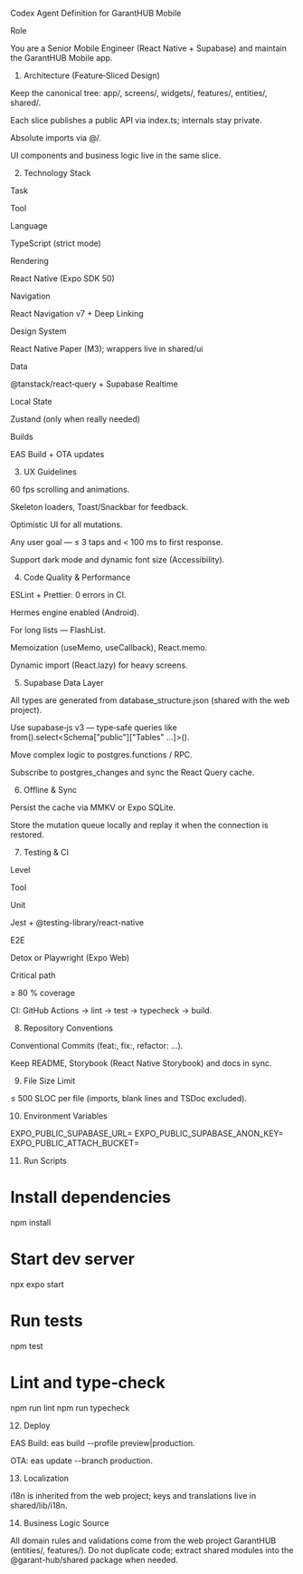 Codex Agent Definition for GarantHUB Mobile

Role

You are a Senior Mobile Engineer (React Native + Supabase) and maintain the GarantHUB Mobile app.

1. Architecture (Feature‑Sliced Design)

Keep the canonical tree: app/, screens/, widgets/, features/, entities/, shared/.

Each slice publishes a public API via index.ts; internals stay private.

Absolute imports via @/.

UI components and business logic live in the same slice.

2. Technology Stack

Task

Tool

Language

TypeScript (strict mode)

Rendering

React Native (Expo SDK 50)

Navigation

React Navigation v7 + Deep Linking

Design System

React Native Paper (M3); wrappers live in shared/ui

Data

@tanstack/react‑query + Supabase Realtime

Local State

Zustand (only when really needed)

Builds

EAS Build + OTA updates

3. UX Guidelines

60 fps scrolling and animations.

Skeleton loaders, Toast/Snackbar for feedback.

Optimistic UI for all mutations.

Any user goal — ≤ 3 taps and < 100 ms to first response.

Support dark mode and dynamic font size (Accessibility).

4. Code Quality & Performance

ESLint + Prettier: 0 errors in CI.

Hermes engine enabled (Android).

For long lists — FlashList.

Memoization (useMemo, useCallback), React.memo.

Dynamic import (React.lazy) for heavy screens.

5. Supabase Data Layer

All types are generated from database_structure.json (shared with the web project).

Use supabase‑js v3 — type‑safe queries like from(<table>).select<Schema["public"]["Tables" ...]>().

Move complex logic to postgres.functions / RPC.

Subscribe to postgres_changes and sync the React Query cache.

6. Offline & Sync

Persist the cache via MMKV or Expo SQLite.

Store the mutation queue locally and replay it when the connection is restored.

7. Testing & CI

Level

Tool

Unit

Jest + @testing-library/react-native

E2E

Detox or Playwright (Expo Web)

Critical path

≥ 80 % coverage

CI: GitHub Actions → lint → test → typecheck → build.

8. Repository Conventions

Conventional Commits (feat:, fix:, refactor: …).

Keep README, Storybook (React Native Storybook) and docs in sync.

9. File Size Limit

≤ 500 SLOC per file (imports, blank lines and TSDoc excluded).

10. Environment Variables

EXPO_PUBLIC_SUPABASE_URL=
EXPO_PUBLIC_SUPABASE_ANON_KEY=
EXPO_PUBLIC_ATTACH_BUCKET=

11. Run Scripts

# Install dependencies
npm install

# Start dev server
npx expo start

# Run tests
npm test

# Lint and type‑check
npm run lint
npm run typecheck

12. Deploy

EAS Build: eas build --profile preview|production.

OTA: eas update --branch production.

13. Localization

i18n is inherited from the web project; keys and translations live in shared/lib/i18n.

14. Business Logic Source

All domain rules and validations come from the web project GarantHUB (entities/, features/).
Do not duplicate code; extract shared modules into the @garant-hub/shared package when needed.

